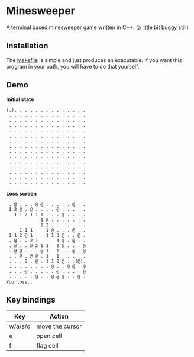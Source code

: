 # Minesweeper
A terminal based minesweeper game written in C++. (a little bit buggy still)

## Installation
The [Makefile](https://github.com/nilsmo1/cpp-fun/blob/main/minesweeper/Makefile) is simple and just produces an exacutable. If you want this program in your path, you will have to do that yourself.
## Demo
**Initial state**
```console
(.). . . . . . . . . . . . . . 
 . . . . . . . . . . . . . . . 
 . . . . . . . . . . . . . . . 
 . . . . . . . . . . . . . . . 
 . . . . . . . . . . . . . . . 
 . . . . . . . . . . . . . . . 
 . . . . . . . . . . . . . . . 
 . . . . . . . . . . . . . . . 
 . . . . . . . . . . . . . . . 
 . . . . . . . . . . . . . . . 
 . . . . . . . . . . . . . . . 
 . . . . . . . . . . . . . . . 
 . . . . . . . . . . . . . . . 
 . . . . . . . . . . . . . . . 
 . . . . . . . . . . . . . . . 
```
**Loss screen**
```console
 . @ . . . @ @ . . . . . @ . . 
 1 2 @ . @ . . . . @ . . . . . 
   1 1 2 1 1 1 . . . @ . . . . 
             1 @ . . . . . . . 
             1 2 . . . . . . . 
     1 1 1     1 @ . . . @ . . 
 1 1 2 @ 1     1 1 3 @ . . @ . 
 . @ . . 2 1       3 @ . @ . . 
 . @ . . @ 2 1 1   2 @ . . . @ 
 . @ @ . . . @ 1   1 . . @ . @ 
 . . @ . @ @ . 1   1 . . . . . 
 . . . 2 . @ . 1 1 2 @ . .(@). 
 . . . . . . . . @ . . @ @ . @ 
 . . . @ . . . . . @ . . . . @ 
 . . . . . @ . . @ @ @ . . @ . 
You lose..
```

## Key bindings
| Key | Action |
| --- | --- |
| w/a/s/d | move the cursor | 
| e | open cell |
| f | flag cell |
